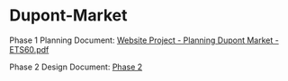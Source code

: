 # Dupont-Market

Phase 1 Planning Document:
[Website Project - Planning Dupont Market - ETS60.pdf](https://github.com/errints/Dupont-Market/files/8509818/Website.Project.-.Planning.Dupont.Market.-.ETS60.pdf)

Phase 2 Design Document:
[Phase 2](https://user-images.githubusercontent.com/101892410/163922379-88bd09cc-ad01-4cc0-90d3-b9dfe5cb660b.jpg)


